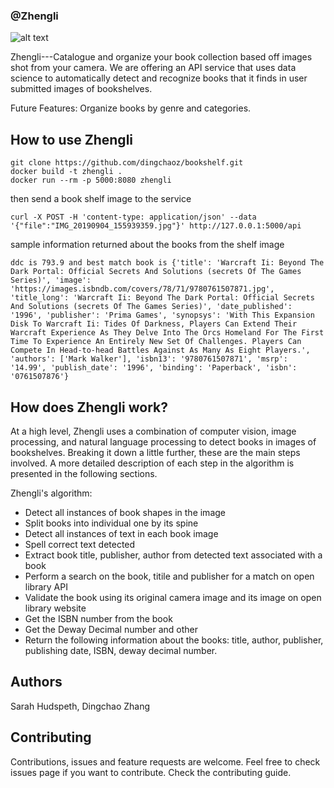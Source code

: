 ### @Zhengli
![alt text](https://raw.githubusercontent.com/andreasbm/readme/master/assets/logo-shadow.png)

Zhengli---Catalogue and organize your book collection based off images shot from your camera. We are offering an API service
that uses data science to automatically detect and recognize books that it finds in user submitted images of bookshelves. 

Future Features:
Organize books by genre and categories.

## How to use Zhengli
```
git clone https://github.com/dingchaoz/bookshelf.git
docker build -t zhengli .
docker run --rm -p 5000:8080 zhengli 
```
then send a book shelf image to the service
```
curl -X POST -H 'content-type: application/json' --data '{"file":"IMG_20190904_155939359.jpg"}' http://127.0.0.1:5000/api
```
sample information returned about the books from the shelf image
```
ddc is 793.9 and best match book is {'title': 'Warcraft Ii: Beyond The Dark Portal: Official Secrets And Solutions (secrets Of The Games Series)', 'image': 'https://images.isbndb.com/covers/78/71/9780761507871.jpg', 'title_long': 'Warcraft Ii: Beyond The Dark Portal: Official Secrets And Solutions (secrets Of The Games Series)', 'date_published': '1996', 'publisher': 'Prima Games', 'synopsys': 'With This Expansion Disk To Warcraft Ii: Tides Of Darkness, Players Can Extend Their Warcraft Experience As They Delve Into The Orcs Homeland For The First Time To Experience An Entirely New Set Of Challenges. Players Can Compete In Head-to-head Battles Against As Many As Eight Players.', 'authors': ['Mark Walker'], 'isbn13': '9780761507871', 'msrp': '14.99', 'publish_date': '1996', 'binding': 'Paperback', 'isbn': '0761507876'}
```

## How does Zhengli work?
At a high level, Zhengli uses a combination of computer vision, image processing, and natural language processing to detect books in images of bookshelves. Breaking it down a little further, these are the main steps involved. A more detailed description of each step in the algorithm is presented in the following sections.

Zhengli's algorithm:

- Detect all instances of book shapes in the image
- Split books into individual one by its spine
- Detect all instances of text in each book image
- Spell correct text detected
- Extract book title, publisher, author from detected text associated with a book
- Perform a search on the book, titile and publisher for a match on open library API
- Validate the book using its original camera image and its image on open library website
- Get the ISBN number from the book
- Get the Deway Decimal number and other
- Return the following information about the books: title, author, publisher, publishing date, ISBN, deway decimal number.

## Authors
Sarah Hudspeth, Dingchao Zhang

## Contributing
Contributions, issues and feature requests are welcome.
Feel free to check issues page if you want to contribute.
Check the contributing guide.
